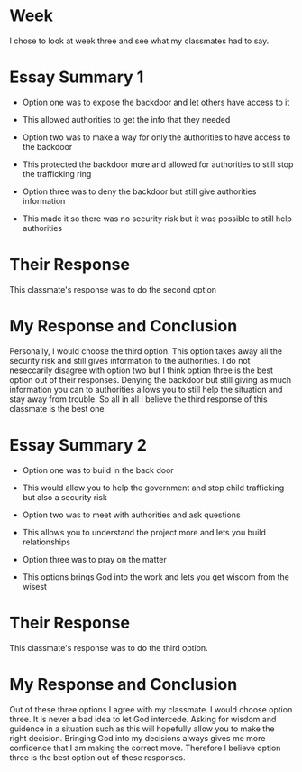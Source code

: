 # Week

I chose to look at week three and see what my classmates had to say.

# Essay Summary 1

* Option one was to expose the backdoor and let others have access to it

* This allowed authorities to get the info that they needed

* Option two was to make a way for only the authorities to have access to the backdoor

* This protected the backdoor more and allowed for authorities to still stop the trafficking ring

* Option three was to deny the backdoor but still give authorities information

* This made it so there was no security risk but it was possible to still help authorities

# Their Response

This classmate's response was to do the second option

# My Response and Conclusion

Personally, I would choose the third option. This option takes away all the security risk and still gives information to the authorities.
I do not neseccarily disagree with option two but I think option three is the best option out of their responses.
Denying the backdoor but still giving as much information you can to authorities allows you to still help the situation and stay away from trouble.
So all in all I believe the third response of this classmate is the best one. 

# Essay Summary 2

* Option one was to build in the back door

* This would allow you to help the government and stop child trafficking but also a security risk

* Option two was to meet with authorities and ask questions

* This allows you to understand the project more and lets you build relationships

* Option three was to pray on the matter

* This options brings God into the work and lets you get wisdom from the wisest

# Their Response

This classmate's response was to do the third option.

# My Response and Conclusion

Out of these three options I agree with my classmate. I would choose option three. It is never a bad idea to let God intercede.
Asking for wisdom and guidence in a situation such as this will hopefully allow you to make the right decision. Bringing God into my decisions
always gives me more confidence that I am making the correct move. Therefore I believe option three is the best option out of these responses.





